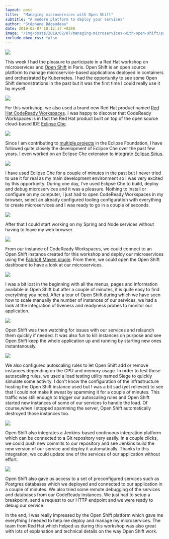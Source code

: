 ```yaml
---
layout: post
title:  "Managing microservices with Open Shift"
subtitle: "A modern platform to deploy your services"
author: "Stéphane Bégaudeau"
date: 2019-02-07 10:12:17 +0200
image: "/img/posts/2019/02/07/managing-microservices-with-open-shift/preview.png"
include_obeo_rss: false
---
```

<img src="{{ site.url }}/img/posts/2019/02/07/managing-microservices-with-open-shift/logo.jpg" class="img-fluid">

This week I had the pleasure to participate in a Red Hat workshop on microservices and [Open Shift](https://www.openshift.com) in Paris. Open Shift is an open source platform to manage microservice-based applications deployed in containers and orchestrated by Kubernetes. I had the opportunity to see some Open Shift demonstrations in the past but it was the first time I could really use it by myself.

<a href="{{ site.url }}/img/posts/2019/02/07/managing-microservices-with-open-shift/codeready-workspaces-empty.png">
<img src="{{ site.url }}/img/posts/2019/02/07/managing-microservices-with-open-shift/codeready-workspaces-empty_th.png" class="img-fluid">
</a>

For this workshop, we also used a brand new Red Hat product named [Red Hat CodeReady Workspaces](https://developers.redhat.com/products/codeready-workspaces/overview/). I was happy to discover that CodeReady Workspaces is in fact the Red Hat product built on top of the open source cloud-based IDE [Eclipse Che](https://www.eclipse.org/che/).

<img src="{{ site.url }}/img/posts/2019/02/07/managing-microservices-with-open-shift/eclipse-che.png" class="img-fluid">

Since I am contributing to [multiple projects](https://accounts.eclipse.org/users/sbegaudeau#tab-projects) in the Eclipse Foundation, I have followed quite closely the development of Eclipse Che over the past few years. I even worked on an Eclipse Che extension to integrate [Eclipse Sirius](https://www.eclipse.org/sirius/).

<a href="{{ site.url }}/img/posts/2019/02/07/managing-microservices-with-open-shift/sirius-che.png">
<img src="{{ site.url }}/img/posts/2019/02/07/managing-microservices-with-open-shift/sirius-che.png" class="img-fluid img-border">
</a>

I have used Eclipse Che for a couple of minutes in the past but I never tried to use it for real as my main development environment so I was very excited by this opportunity. During one day, I've used Eclipse Che to build, deploy and debug microservices and it was a pleasure. Nothing to install or configure on my computer, I just had to open CodeReady Workspaces in my browser, select an already configured tooling configuration with everything to create microservices and I was ready to go in a couple of seconds.

<a href="{{ site.url }}/img/posts/2019/02/07/managing-microservices-with-open-shift/codeready-workspaces-workspace.png">
<img src="{{ site.url }}/img/posts/2019/02/07/managing-microservices-with-open-shift/codeready-workspaces-workspace_th.png" class="img-fluid">
</a>

After that I could start working on my Spring and Node services without having to leave my web browser.

<a href="{{ site.url }}/img/posts/2019/02/07/managing-microservices-with-open-shift/codeready-workspaces-spring.png">
<img src="{{ site.url }}/img/posts/2019/02/07/managing-microservices-with-open-shift/codeready-workspaces-spring_th.png" class="img-fluid">
</a>

From our instance of CodeReady Workspaces, we could connect to an Open Shift instance created for this workshop and deploy our microservices using the [Fabric8 Maven plugin](https://maven.fabric8.io). From there, we could open the Open Shift dashboard to have a look at our microservices.

<a href="{{ site.url }}/img/posts/2019/02/07/managing-microservices-with-open-shift/open-shift-dashboard.png">
<img src="{{ site.url }}/img/posts/2019/02/07/managing-microservices-with-open-shift/open-shift-dashboard_th.png" class="img-fluid">
</a>

I was a bit lost in the beginning with all the menus, pages and information available in Open Shift but after a couple of minutes, it is quite easy to find everything you need.  After a tour of Open Shift during which we have seen how to scale manually the number of instances of our services, we had a look at the integration of liveness and readyness probes to monitor our application.

<a href="{{ site.url }}/img/posts/2019/02/07/managing-microservices-with-open-shift/open-shift-dashboard-2.png">
<img src="{{ site.url }}/img/posts/2019/02/07/managing-microservices-with-open-shift/open-shift-dashboard-2_th.png" class="img-fluid">
</a>

Open Shift was then watching for issues with our services and relaunch them quickly if needed. It was also fun to kill instances on purpose and see Open Shift keep the whole application up and running by starting new ones instantanously.

<a href="{{ site.url }}/img/posts/2019/02/07/managing-microservices-with-open-shift/open-shift-kill.png">
<img src="{{ site.url }}/img/posts/2019/02/07/managing-microservices-with-open-shift/open-shift-kill_th.png" class="img-fluid img-border">
</a>

We also configured autoscaling rules to let Open Shift add or remove instances depending on the CPU and memory usage. In order to test those autoscaling rules, we used a load testing utility named Siege to quickly simulate some activity. I don't know the configuration of the infrastructure hosting the Open Shift instance used but I was a bit sad (yet relieved) to see that I could not make it sweat by spamming it for a couple of minutes. This traffic was still enough to trigger our autoscaling rules and Open Shift started new instances of some of our services to handle the load. Of course,when I stopped spamming the server, Open Shift automatically destroyed those instances too.

<a href="{{ site.url }}/img/posts/2019/02/07/managing-microservices-with-open-shift/open-shift-autoscaling.png">
<img src="{{ site.url }}/img/posts/2019/02/07/managing-microservices-with-open-shift/open-shift-autoscaling_th.png" class="img-fluid img-border">
</a>

Open Shift also integrates a Jenkins-based continuous integration platform which can be connected to a Git repository very easily. In a couple clicks, we could push new commits to our repository and see Jenkins build the new version of our service and deploy it automatically. Thanks to this integration, we could update one of the services of our application without effort.

<a href="{{ site.url }}/img/posts/2019/02/07/managing-microservices-with-open-shift/open-shift-pipelines.png">
<img src="{{ site.url }}/img/posts/2019/02/07/managing-microservices-with-open-shift/open-shift-pipelines_th.png" class="img-fluid img-border">
</a>

Open Shift also gave us access to a set of preconfigured services such as Postgres databases which we deployed and connected to our application in a couple of minutes. We also tried some remote debugging of the services and databases from our CodeReady instances. We just had to setup a breakpoint, send a request to our HTTP endpoint and we were ready to debug our service.

In the end, I was really impressed by the Open Shift platform which gave me everything I needed to help me deploy and manage my microservices. The team from Red Hat which helped us during this workshop was also great with lots of explanation and technical details on the way Open Shift work.
